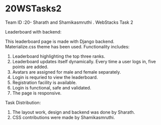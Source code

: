 # 20WSTasks2
Team ID :20- Sharath and Shamikasmruthi . WebStacks Task 2

Leaderboard with backend:

This leaderboard page is made with Django backend.  
Materialize.css theme has been used. 
Functionality includes:
1. Leaderboard highlighting the top three ranks.
2. Leaderboard updates itself dynamically. Every time a user logs in, five points are added.
3. Avatars are assigned for male and female separately. 
4. Login is requried to view the leaderboard.
5. Registration facility is available. 
6. Login is functional, safe and validated. 
7. The page is responsive. 

Task Distribution:
1. The layout work, design and backend was done by Sharath. 
2. CSS contributions were made by Shamikasmruthi. 
